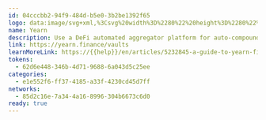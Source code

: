 ```yaml
---
id: 04cccbb2-94f9-484d-b5e0-3b2be1392f65
logo: data:image/svg+xml,%3Csvg%20width%3D%2280%22%20height%3D%2280%22%20viewBox%3D%220%200%2080%2080%22%20fill%3D%22none%22%20xmlns%3D%22http%3A%2F%2Fwww.w3.org%2F2000%2Fsvg%22%3E%0A%3Cg%20opacity%3D%220.35%22%20filter%3D%22url(%23filter0_f_209_1782)%22%3E%0A%3Cpath%20fill-rule%3D%22evenodd%22%20clip-rule%3D%22evenodd%22%20d%3D%22M31.3951%2016.3904L29.0171%2018.7809L34.8197%2024.6128L40.6221%2030.4449V35.8735V41.3023H44.0035H47.3846V35.8735V30.4449L53.173%2024.6271L58.9615%2018.8092L56.5687%2016.4063L54.176%2014.0035L49.121%2019.0704C46.3407%2021.8574%2044.0383%2024.1375%2044.0047%2024.1375C43.9709%2024.1375%2041.6653%2021.8566%2038.8812%2019.0687C36.097%2016.2809%2033.8087%2014%2033.796%2014C33.7834%2014%2032.7029%2015.0758%2031.3951%2016.3904ZM28.7143%2030.4015C27.9574%2032.0073%2027.5192%2033.3913%2027.2369%2035.0658C26.4299%2039.8535%2027.7055%2044.7841%2030.7428%2048.6174C31.244%2049.2499%2032.7185%2050.7313%2033.3436%2051.2304C36.1572%2053.476%2039.3601%2054.7205%2042.953%2054.9631C45.1021%2055.1083%2047.2511%2054.8249%2049.362%2054.1185C55.4629%2052.0763%2059.8678%2046.8051%2060.8206%2040.4062C61.187%2037.944%2060.9892%2035.3101%2060.2551%2032.8811C59.9634%2031.9152%2059.3721%2030.4681%2059.063%2029.9636L58.9448%2029.7706L56.3723%2032.354C54.2971%2034.4378%2053.8058%2034.9598%2053.8322%2035.0525C54.0443%2035.7995%2054.1569%2036.576%2054.1871%2037.5006C54.2458%2039.2922%2053.9636%2040.7402%2053.2617%2042.2525C51.8974%2045.1926%2049.2354%2047.291%2045.9806%2047.9919C45.4155%2048.1137%2045.2077%2048.1274%2043.9747%2048.1257C42.7647%2048.1239%2042.5271%2048.108%2041.9976%2047.9931C38.7706%2047.2921%2036.2327%2045.3083%2034.8009%2042.3677C34.1538%2041.0388%2033.8607%2039.8088%2033.8166%2038.2352C33.7847%2037.0973%2033.8473%2036.4093%2034.0637%2035.5137L34.2031%2034.9376L31.6388%2032.3599C30.2285%2030.9422%2029.0591%2029.7822%2029.0403%2029.7822C29.0214%2029.7822%2028.8747%2030.0608%2028.7143%2030.4015Z%22%20fill%3D%22%23DC568A%22%2F%3E%0A%3C%2Fg%3E%0A%3Cpath%20fill-rule%3D%22evenodd%22%20clip-rule%3D%22evenodd%22%20d%3D%22M27.3951%2021.3904L25.0171%2023.7809L30.8197%2029.6128L36.6221%2035.4449V40.8735V46.3023H40.0035H43.3846V40.8735V35.4449L49.173%2029.6271L54.9615%2023.8092L52.5687%2021.4063L50.176%2019.0035L45.121%2024.0704C42.3407%2026.8574%2040.0383%2029.1375%2040.0047%2029.1375C39.9709%2029.1375%2037.6653%2026.8566%2034.8812%2024.0687C32.097%2021.2809%2029.8087%2019%2029.796%2019C29.7834%2019%2028.7029%2020.0758%2027.3951%2021.3904ZM24.7143%2035.4015C23.9574%2037.0073%2023.5192%2038.3913%2023.2369%2040.0658C22.4299%2044.8535%2023.7055%2049.7841%2026.7428%2053.6174C27.244%2054.2499%2028.7185%2055.7313%2029.3436%2056.2304C32.1572%2058.476%2035.3601%2059.7205%2038.953%2059.9631C41.1021%2060.1083%2043.2511%2059.8249%2045.362%2059.1185C51.4629%2057.0763%2055.8678%2051.8051%2056.8206%2045.4062C57.187%2042.944%2056.9892%2040.3101%2056.2551%2037.8811C55.9634%2036.9152%2055.3721%2035.4681%2055.063%2034.9636L54.9448%2034.7706L52.3723%2037.354C50.2971%2039.4378%2049.8058%2039.9598%2049.8322%2040.0525C50.0443%2040.7995%2050.1569%2041.576%2050.1871%2042.5006C50.2458%2044.2922%2049.9636%2045.7402%2049.2617%2047.2525C47.8974%2050.1926%2045.2354%2052.291%2041.9806%2052.9919C41.4155%2053.1137%2041.2077%2053.1274%2039.9747%2053.1257C38.7647%2053.1239%2038.5271%2053.108%2037.9976%2052.9931C34.7706%2052.2921%2032.2327%2050.3083%2030.8009%2047.3677C30.1538%2046.0388%2029.8607%2044.8088%2029.8166%2043.2352C29.7847%2042.0973%2029.8473%2041.4093%2030.0637%2040.5137L30.2031%2039.9376L27.6388%2037.3599C26.2285%2035.9422%2025.0591%2034.7822%2025.0403%2034.7822C25.0214%2034.7822%2024.8747%2035.0608%2024.7143%2035.4015Z%22%20fill%3D%22%23DC568A%22%2F%3E%0A%3Cdefs%3E%0A%3Cfilter%20id%3D%22filter0_f_209_1782%22%20x%3D%2214%22%20y%3D%221%22%20width%3D%2260%22%20height%3D%2267%22%20filterUnits%3D%22userSpaceOnUse%22%20color-interpolation-filters%3D%22sRGB%22%3E%0A%3CfeFlood%20flood-opacity%3D%220%22%20result%3D%22BackgroundImageFix%22%2F%3E%0A%3CfeBlend%20mode%3D%22normal%22%20in%3D%22SourceGraphic%22%20in2%3D%22BackgroundImageFix%22%20result%3D%22shape%22%2F%3E%0A%3CfeGaussianBlur%20stdDeviation%3D%226.5%22%20result%3D%22effect1_foregroundBlur_209_1782%22%2F%3E%0A%3C%2Ffilter%3E%0A%3C%2Fdefs%3E%0A%3C%2Fsvg%3E%0A
name: Yearn
description: Use a DeFi automated aggregator platform for auto-compounding your rewards.
link: https://yearn.finance/vaults
learnMoreLink: https://{{help}}/en/articles/5232845-a-guide-to-yearn-finance
tokens:
  - 62d6e448-346b-4d71-9688-6a043d5c25ee
categories:
  - e1e552f6-ff37-4185-a33f-4230cd45d7ff
networks:
  - 85d2c16e-7a34-4a16-8996-304b6673c6d0
ready: true
---
```


